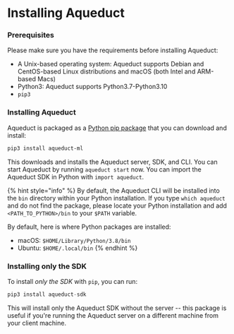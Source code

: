 # Installing Aqueduct

### Prerequisites

Please make sure you have the requirements before installing Aqueduct:

* A Unix-based operating system: Aqueduct supports Debian and CentOS-based Linux distributions and macOS (both Intel and ARM-based Macs)
* Python3: Aqueduct supports Python3.7-Python3.10
* `pip3`

### Installing Aqueduct

Aqueduct is packaged as a [Python pip package](https://pypi.org/project/aqueduct-ml/) that you can download and install:

```bash
pip3 install aqueduct-ml
```

This downloads and installs the Aqueduct server, SDK, and CLI. You can start Aqueduct by running `aqueduct start` now. You can import the Aqueduct SDK in Python with `import aqueduct`.

{% hint style="info" %}
By default, the Aqueduct CLI will be installed into the `bin` directory within your Python installation. If you type `which aqueduct` and do not find the package, please locate your Python installation and add `<PATH_TO_PYTHON>/bin` to your `$PATH` variable.

By default, here is where Python packages are installed:

* macOS: `$HOME/Library/Python/3.8/bin`
* Ubuntu: `$HOME/.local/bin`
{% endhint %}

### Installing only the SDK

To install _only the SDK_ with `pip`, you can run:

```python
pip3 install aqueduct-sdk
```

This will install only the Aqueduct SDK without the server -- this package is useful if you're running the Aqueduct server on a different machine from your client machine.
